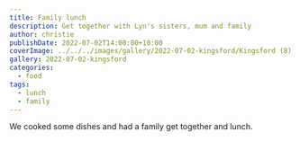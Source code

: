 ```yaml
---
title: Family lunch
description: Get together with Lyn's sisters, mum and family
author: christie
publishDate: 2022-07-02T14:00:00+10:00
coverImage: ../../../images/gallery/2022-07-02-kingsford/Kingsford (8).jpeg
gallery: 2022-07-02-kingsford
categories:
  - food
tags:
  - lunch
  - family
---
```


We cooked some dishes and had a family get together and lunch.
